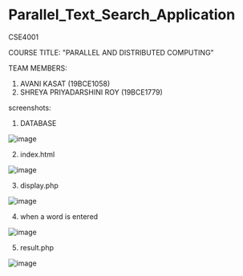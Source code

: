# Parallel_Text_Search_Application
CSE4001

COURSE TITLE: "PARALLEL AND DISTRIBUTED COMPUTING"

TEAM MEMBERS:
1. AVANI KASAT (19BCE1058)
2. SHREYA PRIYADARSHINI ROY (19BCE1779)

screenshots:

1. DATABASE

![image](https://user-images.githubusercontent.com/63302398/144633270-c89d18cc-ba8f-4a50-9b1b-bb34691cde3e.png)

2. index.html

![image](https://user-images.githubusercontent.com/63302398/144633477-ce6eabcb-4d8f-44b1-bc27-38c5af869539.png)

3. display.php

![image](https://user-images.githubusercontent.com/63302398/144633552-dcce51fc-93a6-4e12-91e7-f0dacd342702.png)

4. when a word is entered

![image](https://user-images.githubusercontent.com/63302398/144633613-96fd04b8-a6ce-483f-a37e-d2fdbd2871e0.png)

5. result.php

![image](https://user-images.githubusercontent.com/63302398/144633701-7ae03643-dfa3-4c8a-b620-19d9cd4edd62.png)


